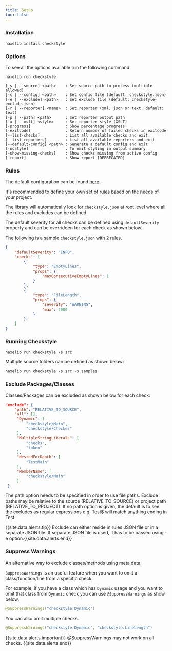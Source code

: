 ```yaml
---
title: Setup
toc: false
---
```


### Installation

```
haxelib install checkstyle
```

### Options

To see all the options available run the following command.

```
haxelib run checkstyle
```

```
[-s | --source] <path>    : Set source path to process (multiple allowed)
[-c | --config] <path>    : Set config file (default: checkstyle.json)
[-e | --exclude] <path>   : Set exclude file (default: checkstyle-exclude.json)
[-r | --reporter] <name>  : Set reporter (xml, json or text, default: text)
[-p | --path] <path>      : Set reporter output path
[-x | --xslt] <style>     : Set reporter style (XSLT)
[-progress]               : Show percentage progress
[-exitcode]               : Return number of failed checks in exitcode
[--list-checks]           : List all available checks and exit
[--list-reporters]        : List all available reporters and exit
[--default-config] <path> : Generate a default config and exit
[-nostyle]                : To omit styling in output summary
[-show-missing-checks]    : Show checks missing from active config
[-report]                 : Show report [DEPRECATED]
```

### Rules

The default configuration can be found [here](https://github.com/HaxeCheckstyle/haxe-checkstyle/blob/dev/resources/default-config.json).

It's recommended to define your own set of rules based on the needs of your project.

The library will automatically look for `checkstyle.json` at root level where all the rules and excludes can be defined.

The default severity for all checks can be defined using `defaultSeverity` property and can be overridden for each check as shown below.

The following is a sample `checkstyle.json` with 2 rules.

```json
{
    "defaultSeverity": "INFO",
    "checks": [
        {
            "type": "EmptyLines",
            "props": {
                "maxConsecutiveEmptyLines": 1
            }
        },
        {
            "type": "FileLength",
            "props": {
                "severity": "WARNING",
                "max": 2000
            }
        }
    ]
}
```

### Running Checkstyle

```
haxelib run checkstyle -s src
```

Multiple source folders can be defined as shown below:

```
haxelib run checkstyle -s src -s samples
```

### Exclude Packages/Classes

Classes/Packages can be excluded as shown below for each check:

```json
"exclude": {
    "path": "RELATIVE_TO_SOURCE",
    "all": [],
     "Dynamic": [
         "checkstyle/Main",
         "checkstyle/Checker"
     ],
     "MultipleStringLiterals": [
         "checks",
         "token"
     ],
     "NestedForDepth": [
         "TestMain"
     ],
     "MemberName": [
         "checkstyle/Main"
     ]
 }
```

The path option needs to be specified in order to use file paths. Exclude paths may be relative to the source (RELATIVE_TO_SOURCE) or project path (RELATIVE_TO_PROJECT). If no path option is given, the default is to see the excludes as regular expressions e.g. Test$ will match anything ending in Test.  

{{site.data.alerts.tip}} Exclude can either reside in rules JSON file or in a separate JSON file. If separate JSON file is used, it has to be passed using -e option.{{site.data.alerts.end}}

### Suppress Warnings

An alternative way to exclude classes/methods using meta data.

`SuppressWarnings` is an useful feature when you want to omit a class/function/line from a specific check.

For example, if you have a class which has `Dynamic` usage and you want to omit that class from `Dynamic` check you can use `@SuppressWarnings` as show below.

```java
@SuppressWarnings("checkstyle:Dynamic")
```

You can also omit multiple checks.

```java
@SuppressWarnings("checkstyle:Dynamic", "checkstyle:LineLength")
```

{{site.data.alerts.important}} @SuppressWarnings may not work on all checks. {{site.data.alerts.end}}
